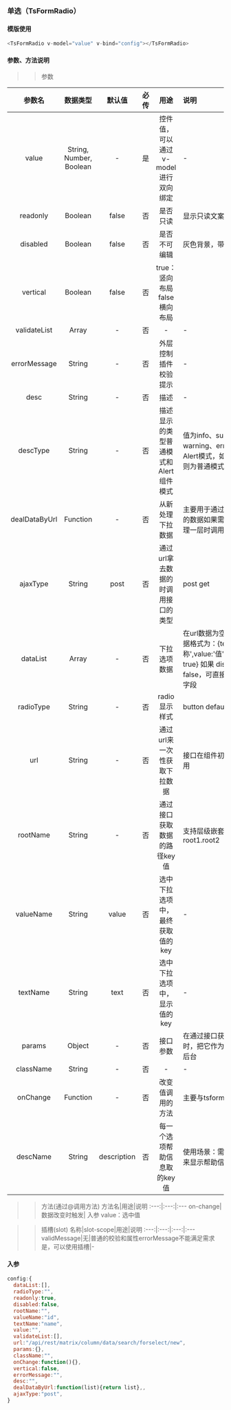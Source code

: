 ### 单选（TsFormRadio）  


#### 模版使用
```javascript
<TsFormRadio v-model="value" v-bind="config"></TsFormRadio>
```

#### 参数、方法说明


>> 参数


参数名|数据类型|默认值|必传|用途|说明
:---:|:---:|:---:|:---:|:---:|:---|
value|String, Number, Boolean|-|是|控件值，可以通过v-model进行双向绑定|-
readonly|Boolean|false|否|是否只读|显示只读文案
disabled|Boolean|false|否|是否不可编辑|灰色背景，带边框样式
vertical|Boolean|false|否|true：竖向布局  false 横向布局
validateList|Array|-|否|-|-
errorMessage|String|-|否|外层控制插件校验提示|-
desc|String|-|否|描述|-
descType|String|-|否|描述显示的类型普通模式和Alert组件模式|值为info、success、warning、error时为Alert模式，如果值为空则为普通模式
dealDataByUrl|Function|-|否|从新处理下拉数据|主要用于通过接口获取的数据如果需要从新处理一层时调用
ajaxType|String|post|否|通过url拿去数据的时调用接口的类型|post get
dataList|Array|-|否|下拉选项数据|在url数据为空时有效 数据格式为：{text:'名称',value:'值',disabled: true} 如果 disabled 为false，可直接不加这个字段
radioType|String|-|否|radio显示样式|button default
url|String|-|否|通过url来一次性获取下拉数据|接口在组件初始化时调用
rootName|String|-|否|通过接口获取数据的路径key值|支持层级嵌套如果 root1.root2
valueName|String|value|否|选中下拉选项中，最终获取值的key|-
textName|String|text|否|选中下拉选项中，显示值的key|-
params|Object|-|否|接口参数|在通过接口获取数据时，把它作为参数带入后台
className|String|-|否|-|-
onChange|Function|-|否|改变值调用的方法|主要与tsform一起使用
descName|String|description|否|每一个选项帮助信息取的key值|使用场景：需要Tooltip 来显示帮助信息

>>  方法(通过@调用方法)
 方法名|用途|说明
:---:|:---:|:---
on-change|数据改变时触发| 入参 value：选中值


>>  插槽(slot)
 名称|slot-scope|用途|说明
:---:|:---:|:---:|:---
validMessage|无|普通的校验和属性errorMessage不能满足需求是，可以使用插槽|-

#### 入参

```javascript
config:{
  dataList:[],
  radioType:"",
  readonly:true,
  disabled:false,
  rootName:"",
  valueName:"id",
  textName:"name",
  value:"",
  validateList:[],
  url:"/api/rest/matrix/column/data/search/forselect/new",
  params:{},
  className:"",
  onChange:function(){},
  vertical:false,
  errorMessage:"",
  desc:"",
  dealDataByUrl:function(list){return list},,
  ajaxType:"post",
}
```
